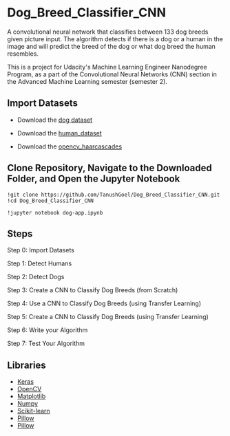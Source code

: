 # Dog_Breed_Classifier_CNN

A convolutional neural network that classifies between 133 dog breeds given picture input. The algorithm detects if there is a dog or a human in the image and will predict the breed of the dog or what dog breed the human resembles.


This is a project for Udacity's Machine Learning Engineer Nanodegree Program, as a part of the Convolutional Neural Networks (CNN) section in the Advanced Machine Learning semester (semester 2).

## Import Datasets

* Download the [dog dataset](https://s3-us-west-1.amazonaws.com/udacity-aind/dog-project/dogImages.zip)
* Download the [human_dataset](https://s3-us-west-1.amazonaws.com/udacity-aind/dog-project/lfw.zip)

* Download the [opencv_haarcascades](https://github.com/opencv/opencv/tree/master/data/haarcascades)

## Clone Repository, Navigate to the Downloaded Folder, and Open the Jupyter Notebook

```
!git clone https://github.com/TanushGoel/Dog_Breed_Classifier_CNN.git
!cd Dog_Breed_Classifier_CNN

!jupyter notebook dog-app.ipynb
```


## Steps

Step 0: Import Datasets

Step 1: Detect Humans

Step 2: Detect Dogs

Step 3: Create a CNN to Classify Dog Breeds (from Scratch)

Step 4: Use a CNN to Classify Dog Breeds (using Transfer Learning)

Step 5: Create a CNN to Classify Dog Breeds (using Transfer Learning)

Step 6: Write your Algorithm

Step 7: Test Your Algorithm


## Libraries

- [Keras](https://keras.io/) 
- [OpenCV](https://opencv.org/) 
- [Matplotlib](https://matplotlib.org/) 
- [Numpy](http://www.numpy.org/)
- [Scikit-learn](https://scikit-learn.org/stable/)
- [Pillow](https://pillow.readthedocs.io/en/stable/)
- [Pillow](https://pillow.readthedocs.io/en/stable/)

## 
